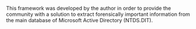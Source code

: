 This framework was developed by the author in order to provide the community with a solution to extract forensically important information from the main database of Microsoft Active Directory (NTDS.DIT).
